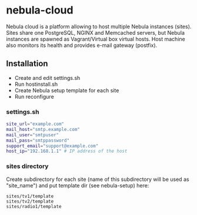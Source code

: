 # nebula-cloud

Nebula cloud is a platform allowing to host multiple Nebula instances (sites). Sites share one PostgreSQL, NGINX and Memcached servers, but Nebula instances are spawned as Vagrant/Virtual box virtual hosts. Host machine also monitors its health and provides e-mail gateway (postfix).

## Installation

 - Create and edit settings.sh
 - Run hostinstall.sh
 - Create Nebula setup template for each site
 - Run reconfigure

### settings.sh

```bash
site_url="example.com"
mail_host="smtp.example.com"
mail_user="smtpuser"
mail_pass="smtppassword"
support_email="support@example.com"
host_ip="192.168.1.1" # IP address of the host
```

### sites directory

Create subdirectory for each site (name of this subdirectory will be used as "site_name")
and put template dir (see nebula-setup) here:

```
sites/tv1/template
sites/tv2/template
sites/radio1/template
```
